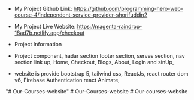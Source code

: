 
* My Project Github Link: https://github.com/programming-hero-web-course-4/independent-service-provider-shorifuddin2

* My Project Live Website: https://magenta-raindrop-18ad7b.netlify.app/checkout

* Project Information

* Project component, hadar section footer section, serves section, nav section link up, Home, Checkout, Blogs, About, Login and sinUp,

* website is provide bootstrap 5, tailwind css, ReactJs, react router dom v6, Firebase Authentication react Animate,

"# Our-Courses-website" 
#   O u r - C o u r s e s - w e b s i t e  
 #   O u r - c o u r s e s - w e b s i t e  
 